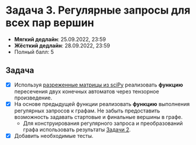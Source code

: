 # Задача 3. Регулярные запросы для всех пар вершин

* **Мягкий дедлайн**: 25.09.2022, 23:59
* **Жёсткий дедлайн**: 28.09.2022, 23:59
* Полный балл: 5

## Задача

- [X] Используя [разреженные матрицы из sciPy](https://docs.scipy.org/doc/scipy/reference/sparse.html) реализовать **функцию** пересечения двух конечных автоматов через тензорное произведение.
- [X] На основе предыдущей функции реализовать **функцию** выполнения регулярных запросов к графам. Не забыть предоставить возможность задавать стартовые и финальные вершины в графе.
  - Для конструирования регулярного запроса и преобразований графа использовать результаты [Задачи 2](https://github.com/JetBrains-Research/formal-lang-course/blob/main/tasks/task2.md).
- [X] Добавить необходимые тесты.
